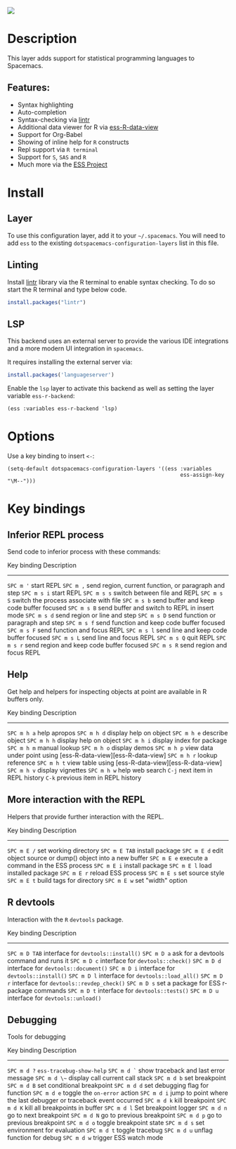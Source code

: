 ![](img/r.jpg)

Description
===========

This layer adds support for statistical programming languages to
Spacemacs.

Features:
---------

-   Syntax highlighting
-   Auto-completion
-   Syntax-checking via [lintr](https://github.com/jimhester/lintr)
-   Additional data viewer for R via
    [ess-R-data-view](https://github.com/myuhe/ess-R-data-view.el)
-   Support for Org-Babel
-   Showing of inline help for `R` constructs
-   Repl support via `R terminal`
-   Support for `S`, `SAS` and `R`
-   Much more via the [ESS
    Project](https://ess.r-project.org/Manual/ess.html#Current-Features)

Install
=======

Layer
-----

To use this configuration layer, add it to your `~/.spacemacs`. You will
need to add `ess` to the existing `dotspacemacs-configuration-layers`
list in this file.

Linting
-------

Install [lintr](https://github.com/jimhester/lintr) library via the R
terminal to enable syntax checking. To do so start the R terminal and
type below code.

``` {.r org-language="R"}
install.packages("lintr")
```

LSP
---

This backend uses an external server to provide the various IDE
integrations and a more modern UI integration in `spacemacs`.

It requires installing the external server via:

``` {.r org-language="R"}
install.packages('languageserver')
```

Enable the `lsp` layer to activate this backend as well as setting the
layer variable `ess-r-backend`:

``` {.elisp}
(ess :variables ess-r-backend 'lsp)
```

Options
=======

Use a key binding to insert `<-`:

``` {.commonlisp org-language="emacs-lisp"}
(setq-default dotspacemacs-configuration-layers '((ess :variables
                                                       ess-assign-key "\M--")))
```

Key bindings
============

Inferior REPL process
---------------------

Send code to inferior process with these commands:

  Key binding   Description
  ------------- ------------------------------------------------------
  `SPC m '​`    start REPL
  `SPC m ,​`    send region, current function, or paragraph and step
  `SPC m s i`   start REPL
  `SPC m s s`   switch between file and REPL
  `SPC m s S`   switch the process associate with file
  `SPC m s b`   send buffer and keep code buffer focused
  `SPC m s B`   send buffer and switch to REPL in insert mode
  `SPC m s d`   send region or line and step
  `SPC m s D`   send function or paragraph and step
  `SPC m s f`   send function and keep code buffer focused
  `SPC m s F`   send function and focus REPL
  `SPC m s l`   send line and keep code buffer focused
  `SPC m s L`   send line and focus REPL
  `SPC m s Q`   quit REPL
  `SPC m s r`   send region and keep code buffer focused
  `SPC m s R`   send region and focus REPL

Help
----

Get help and helpers for inspecting objects at point are available in R
buffers only.

  Key binding   Description
  ------------- --------------------------------------------------------------------
  `SPC m h a`   help apropos
  `SPC m h d`   display help on object
  `SPC m h e`   describe object
  `SPC m h h`   display help on object
  `SPC m h i`   display index for package
  `SPC m h m`   manual lookup
  `SPC m h o`   display demos
  `SPC m h p`   view data under point using \[ess-R-data-view\]\[ess-R-data-view\]
  `SPC m h r`   lookup reference
  `SPC m h t`   view table using \[ess-R-data-view\]\[ess-R-data-view\]
  `SPC m h v`   display vignettes
  `SPC m h w`   help web search
  `C-j`         next item in REPL history
  `C-k`         previous item in REPL history

More interaction with the REPL
------------------------------

Helpers that provide further interaction with the REPL.

  Key binding     Description
  --------------- -------------------------------------------------------
  `SPC m E /`     set working directory
  `SPC m E TAB`   install package
  `SPC m E d`     edit object source or dump() object into a new buffer
  `SPC m E e`     execute a command in the ESS process
  `SPC m E i`     install package
  `SPC m E l`     load installed package
  `SPC m E r`     reload ESS process
  `SPC m E s`     set source style
  `SPC m E t`     build tags for directory
  `SPC m E w`     set \"width\" option

R devtools
----------

Interaction with the `R` `devtools` package.

  Key binding     Description
  --------------- ------------------------------------------
  `SPC m D TAB`   interface for `devtools::install()`
  `SPC m D a`     ask for a devtools command and runs it
  `SPC m D c`     interface for `devtools::check()`
  `SPC m D d`     interface for `devtools::document()`
  `SPC m D i`     interface for `devtools::install()`
  `SPC m D l`     interface for `devtools::load_all()`
  `SPC m D r`     interface for `devtools::revdep_check()`
  `SPC m D s`     set a package for ESS r-package commands
  `SPC m D t`     interface for `devtools::tests()`
  `SPC m D u`     interface for `devtools::unload()`

Debugging
---------

Tools for debugging

  Key binding       Description
  ----------------- -------------------------------------------------------------------
  `SPC m d ?`       `ess-tracebug-show-help`
  `` SPC m d ` ``   show traceback and last error message
  `SPC m d \~`      display call current call stack
  `SPC m d b`       set breakpoint
  `SPC m d B`       set conditional breakpoint
  `SPC m d d`       set debugging flag for function
  `SPC m d e`       toggle the `on-error` action
  `SPC m d i`       jump to point where the last debugger or traceback event occurred
  `SPC m d k`       kill breakpoint
  `SPC m d K`       kill all breakpoints in buffer
  `SPC m d l`       Set breakpoint logger
  `SPC m d n`       go to next breakpoint
  `SPC m d N`       go to previous breakpoint
  `SPC m d p`       go to previous breakpoint
  `SPC m d o`       toggle breakpoint state
  `SPC m d s`       set environment for evaluation
  `SPC m d t`       toggle tracebug
  `SPC m d u`       unflag function for debug
  `SPC m d w`       trigger ESS watch mode
